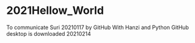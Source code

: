# 2021Hellow_World
To communicate Suri 20210117 by GitHub
With Hanzi and Python
GitHub desktop is downloaded 20210214
